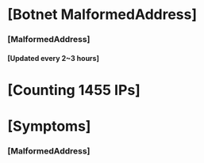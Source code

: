 # [Botnet MalformedAddress]
### [MalformedAddress]
#### [Updated every 2~3 hours]

# [Counting 1455 IPs]

# [Symptoms] 
###   [MalformedAddress]
